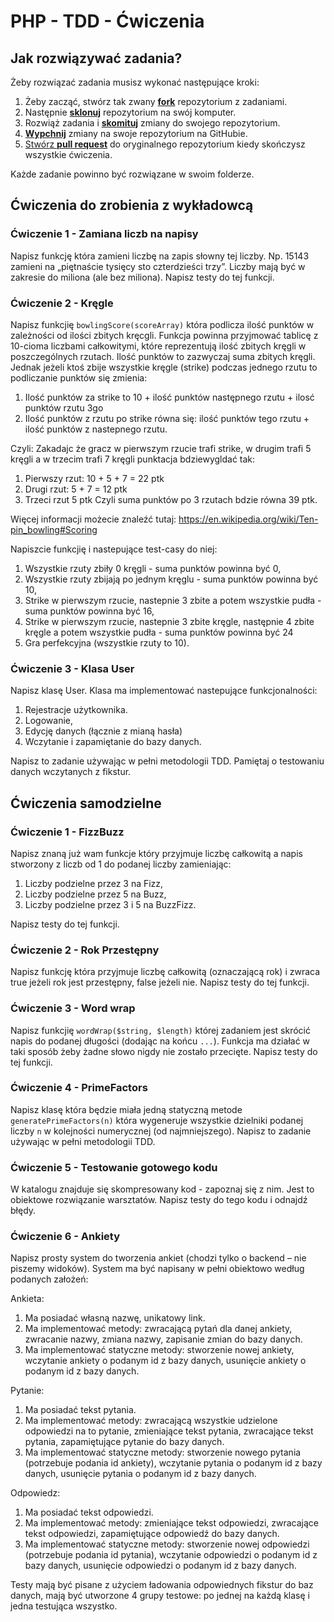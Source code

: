 # PHP - TDD - Ćwiczenia 

## Jak rozwiązywać zadania?

Żeby rozwiązać zadania musisz wykonać następujące kroki:

1. Żeby zacząć, stwórz tak zwany [**fork**][forking] repozytorium z zadaniami.
1. Następnie [**sklonuj**][ref-clone] repozytorium na swój komputer.
1. Rozwiąż zadania i [**skomituj**][ref-commit] zmiany do swojego repozytorium.
1. [**Wypchnij**][ref-push] zmiany na swoje repozytorium na GitHubie.
1. [Stwórz **pull request**][pull-request] do oryginalnego repozytorium kiedy skończysz wszystkie ćwiczenia.


Każde zadanie powinno być rozwiązane w swoim folderze. 

## Ćwiczenia do zrobienia z wykładowcą

### Ćwiczenie 1 - Zamiana liczb na napisy
Napisz funkcję która zamieni liczbę na zapis słowny tej liczby. Np. 15143 zamieni na „piętnaście tysięcy sto czterdzieści trzy”. Liczby mają być w zakresie do miliona (ale bez miliona).
Napisz testy do tej funkcji.

### Ćwiczenie 2 - Kręgle
Napisz funkcjię ```bowlingScore(scoreArray)``` która podlicza ilość punktów w zależności od ilości zbitych kręcgli. Funkcja powinna przyjmować tablicę z 10-cioma liczbami całkowitymi, które reprezentują ilość zbitych kręgli w poszczególnych rzutach. 
Ilość punktów to zazwyczaj suma zbitych kręgli. Jednak jeżeli ktoś zbije wszystkie kręgle (strike) podczas jednego rzutu to podliczanie punktów się zmienia:
  1. Ilość punktów za strike to 10 + ilość punktów następnego rzutu + ilosć punktów rzutu 3go 
  2. Ilość punktów z rzutu po strike równa się: ilość punktów tego rzutu + ilość punktów z nastepnego rzutu.

Czyli:
Zakadajc że gracz w pierwszym rzucie trafi strike, w drugim trafi 5 kręgli a w trzecim trafi 7 kręgli punktacja bdziewygldać tak:
  1. Pierwszy rzut: 10 + 5 + 7 = 22 ptk
  2. Drugi rzut: 5 + 7 = 12 ptk
  3. Trzeci rzut 5 ptk
Czyli suma punktów po 3 rzutach bdzie równa 39 ptk.

Więcej informacji możecie znaleźć tutaj: https://en.wikipedia.org/wiki/Ten-pin_bowling#Scoring

Napiszcie funkcjię i nastepujące test-casy do niej:
  1. Wszystkie rzuty zbiły 0 kręgli - suma punktów powinna być 0,
  2. Wszystkie rzuty zbijają po jednym kręglu - suma punktów powinna być 10,
  3. Strike w pierwszym rzucie, nastepnie 3 zbite a potem wszystkie pudła - suma punktów powinna być 16,
  4. Strike w pierwszym rzucie, nastepnie 3 zbite kręgle, następnie 4 zbite kręgle a potem wszystkie pudła - suma punktów powinna być 24
  5. Gra perfekcyjna (wszystkie rzuty to 10).

### Ćwiczenie 3 - Klasa User
Napisz klasę User. Klasa ma implementować nastepujące funkcjonalności:
  1. Rejestracje użytkownika.
  2. Logowanie,
  3. Edycję danych (łącznie z mianą hasła)
  4. Wczytanie i zapamiętanie do bazy danych.
  
Napisz to zadanie używając w pełni metodologii TDD. Pamiętaj o testowaniu danych wczytanych z fikstur. 

## Ćwiczenia samodzielne

### Ćwiczenie 1 - FizzBuzz
Napisz znaną już wam funkcje który przyjmuje liczbę całkowitą a napis stworzony z liczb od 1 do podanej liczby zamieniając:
  1. Liczby podzielne przez 3 na Fizz,
  2. Liczby podzielne przez 5 na Buzz,
  3. Liczby podzielne przez 3 i 5 na BuzzFizz.
  
Napisz testy do tej funkcji.

### Ćwiczenie 2 - Rok Przestępny
Napisz funkcję która przyjmuje liczbę całkowitą (oznaczającą rok) i zwraca true jeżeli rok jest przestępny, false jeżeli nie.
Napisz testy do tej funkcji.

### Ćwiczenie 3 - Word wrap
Napisz funkcjię ```wordWrap($string, $length)``` której zadaniem jest skrócić napis do podanej długości (dodając na końcu ```...```). Funkcja ma działać w taki sposób żeby żadne słowo nigdy nie zostało przecięte.
Napisz testy do tej funkcji.

### Ćwiczenie 4 - PrimeFactors
Napisz klasę która będzie miała jedną statyczną metode ```generatePrimeFactors(n)``` która wygeneruje wszystkie dzielniki podanej liczby ```n``` w kolejności numerycznej (od najmniejszego). 
Napisz to zadanie używając w pełni metodologii TDD.

### Ćwiczenie 5 - Testowanie gotowego kodu
W katalogu znajduje się skompresowany kod - zapoznaj się z nim. Jest to obiektowe rozwiązanie warsztatów. Napisz testy do tego kodu i odnajdź błędy.

### Ćwiczenie 6 - Ankiety
Napisz prosty system do tworzenia ankiet (chodzi tylko o backend – nie piszemy widoków). System ma być napisany w pełni obiektowo według podanych założeń:

Ankieta:
  1. Ma posiadać własną nazwę, unikatowy link.
  2. Ma implementować metody: zwracającą pytań dla danej ankiety, zwracanie nazwy, zmiana nazwy, zapisanie zmian do bazy danych.
  3. Ma implementować statyczne metody: stworzenie nowej ankiety, wczytanie ankiety o podanym id z bazy danych, usunięcie ankiety o podanym id z bazy danych.

Pytanie:
  1. Ma posiadać tekst pytania.
  2. Ma implementować metody: zwracającą wszystkie udzielone odpowiedzi na to pytanie, zmieniające tekst pytania, zwracające tekst pytania, zapamiętujące pytanie do bazy danych.
  3. Ma implementować statyczne metody: stworzenie nowego pytania (potrzebuje podania id ankiety), wczytanie pytania o podanym id z bazy danych, usunięcie pytania o podanym id z bazy danych.

Odpowiedz:
  1. Ma posiadać tekst odpowiedzi.
  2. Ma implementować metody: zmieniające tekst odpowiedzi, zwracające tekst odpowiedzi, zapamiętujące odpowiedź do bazy danych.
  3. Ma implementować statyczne metody: stworzenie nowej odpowiedzi (potrzebuje podania id pytania), wczytanie odpowiedzi o podanym id z bazy danych, usunięcie odpowiedzi o podanym id z bazy danych.

Testy mają być pisane z użyciem ładowania odpowiednych fikstur do baz danych, mają być utworzone 4 grupy testowe: po jednej na każdą klasę i jedna testująca wszystko.


<!-- Links -->
[forking]: https://guides.github.com/activities/forking/
[ref-clone]: http://gitref.org/creating/#clone
[ref-commit]: http://gitref.org/basic/#commit
[ref-push]: http://gitref.org/remotes/#push
[pull-request]: https://help.github.com/articles/creating-a-pull-request
